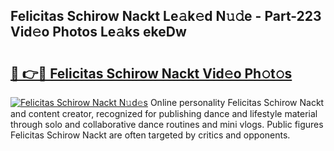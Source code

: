 ## Felicitas Schirow Nackt Le𝚊k𝚎d N𝚞𝚍e - Part-223 Vid𝚎o Photos Le𝚊ks ekeDw

# <h2><a href="http://fb4uq3f.evod.top/?m=Felicitas+Schirow+Nackt">🔗 👉🔴 Felicitas Schirow Nackt Vid𝚎o Ph𝚘t𝚘s</a></h2>

[![Felicitas Schirow Nackt N𝚞d𝚎s](https://i.imgur.com/8V9OHl7.gif)](http://fb4uq3f.evod.top/?m=Felicitas+Schirow+Nackt)
Online personality Felicitas Schirow Nackt and content creator, recognized for publishing dance and lifestyle material through solo and collaborative dance routines and mini vlogs. Public figures Felicitas Schirow Nackt are often targeted by critics and opponents. 
